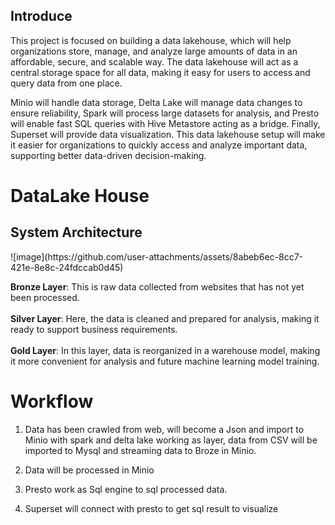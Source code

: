 <h2>Introduce</h2>
This project is focused on building a data lakehouse, which will help organizations store, manage, and analyze large amounts of data in an affordable, secure, and scalable way. The data lakehouse will act as a central storage space for all data, making it easy for users to access and query data from one place.</br>

Minio will handle data storage, Delta Lake will manage data changes to ensure reliability, Spark will process large datasets for analysis, and Presto will enable fast SQL queries with Hive Metastore acting as a bridge. Finally, Superset will provide data visualization. This data lakehouse setup will make it easier for organizations to quickly access and analyze important data, supporting better data-driven decision-making.

<h1>DataLake House</h1>

<h2>System Architecture</h2>
![image](https://github.com/user-attachments/assets/8abeb6ec-8cc7-421e-8e8c-24fdccab0d45)

<B>Bronze Layer</B>: This is raw data collected from websites that has not yet been processed.</br>
</br>
<B>Silver Layer</B>: Here, the data is cleaned and prepared for analysis, making it ready to support business requirements.</br>
</br>
<B>Gold Layer</B>: In this layer, data is reorganized in a warehouse model, making it more convenient for analysis and future machine learning model training.</br>

<h1>Workflow</h1>

1. Data has been crawled from web, will become a Json and import to Minio with spark and delta lake working as layer, data from CSV will be imported to Mysql and streaming data to Broze in Minio.

2. Data will be processed in Minio

3. Presto work as Sql engine to sql processed data.

4. Superset will connect with presto to get sql result to visualize  
 
